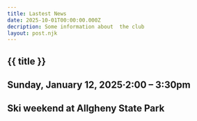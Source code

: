 ```yaml
---
title: Lastest News
date: 2025-10-01T00:00:00.000Z
decription: Some information about  the club
layout: post.njk
---
```


<h2>{{ title }}</h2>

## Sunday, January 12, 2025·2:00 – 3:30pm
## Ski weekend at Allgheny State Park